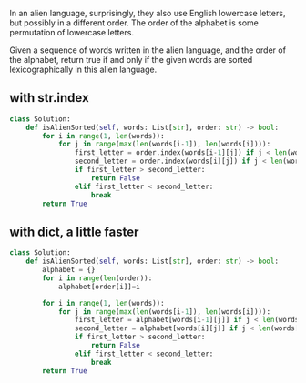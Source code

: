 In an alien language, surprisingly, they also use English lowercase letters, but possibly in a different order. The order of the alphabet is some permutation of lowercase letters.

Given a sequence of words written in the alien language, and the order of the alphabet, return true if and only if the given words are sorted lexicographically in this alien language.

## with str.index

```Python
class Solution:
    def isAlienSorted(self, words: List[str], order: str) -> bool:
        for i in range(1, len(words)):
            for j in range(max(len(words[i-1]), len(words[i]))):
                first_letter = order.index(words[i-1][j]) if j < len(words[i-1]) else -1
                second_letter = order.index(words[i][j]) if j < len(words[i]) else -1
                if first_letter > second_letter:
                    return False
                elif first_letter < second_letter:
                    break
        return True
```

## with dict, a little faster

```Python
class Solution:
    def isAlienSorted(self, words: List[str], order: str) -> bool:
        alphabet = {}
        for i in range(len(order)):
            alphabet[order[i]]=i

        for i in range(1, len(words)):
            for j in range(max(len(words[i-1]), len(words[i]))):
                first_letter = alphabet[words[i-1][j]] if j < len(words[i-1]) else -1
                second_letter = alphabet[words[i][j]] if j < len(words[i]) else -1
                if first_letter > second_letter:
                    return False
                elif first_letter < second_letter:
                    break
        return True
```
